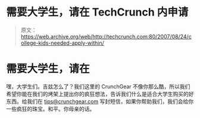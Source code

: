 # 需要大学生，请在 TechCrunch 内申请

> 原文：<https://web.archive.org/web/http://techcrunch.com:80/2007/08/24/college-kids-needed-apply-within/>

# 需要大学生，请在

嘿，大学生们。吉兹怎么了？我们这里的 CrunchGear 不像你那么酷，所以我们希望你能在我们的烤架上提出你的疯狂想法，告诉我们什么是适合大学生购买的好东西。给我们在 tips@crunchgear.com 写封短信，如果你帮助我们，我们会给你一些疯狂的珠宝。和平。你母亲的话。